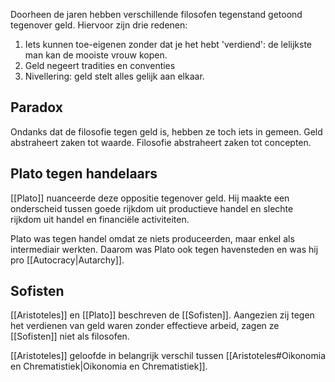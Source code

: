 Doorheen de jaren hebben verschillende filosofen tegenstand getoond tegenover geld. Hiervoor zijn drie redenen:
1. Iets kunnen toe-eigenen zonder dat je het hebt 'verdiend': de lelijkste man kan de mooiste vrouw kopen.
2. Geld negeert tradities en conventies
3. Nivellering: geld stelt alles gelijk aan elkaar.
## Paradox
Ondanks dat de filosofie tegen geld is, hebben ze toch iets in gemeen. Geld abstraheert zaken tot waarde. Filosofie abstraheert zaken tot concepten.
## Plato tegen handelaars
[[Plato]] nuanceerde deze oppositie tegenover geld. Hij maakte een onderscheid tussen goede rijkdom uit productieve handel en slechte rijkdom uit handel en financiële activiteiten.

Plato was tegen handel omdat ze niets produceerden, maar enkel als intermediair werkten. Daarom was Plato ook tegen havensteden en was hij pro [[Autocracy|Autarchy]].
## Sofisten
[[Aristoteles]] en [[Plato]] beschreven de [[Sofisten]]. Aangezien zij tegen het verdienen van geld waren zonder effectieve arbeid, zagen ze [[Sofisten]] niet als filosofen.

[[Aristoteles]] geloofde in belangrijk verschil tussen [[Aristoteles#Oikonomia en Chrematistiek|Oikonomia en Chrematistiek]].